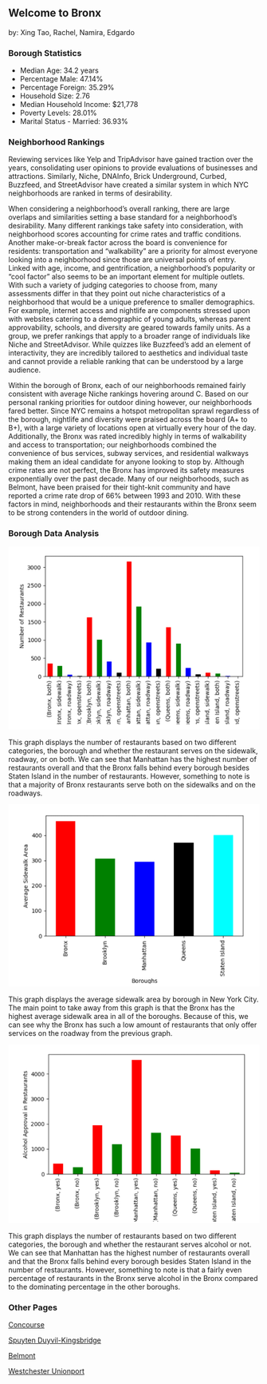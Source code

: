 ## Welcome to Bronx
by: Xing Tao, Rachel, Namira, Edgardo

### Borough Statistics

- Median Age: 34.2 years
- Percentage Male: 47.14%
- Percentage Foreign: 35.29%
- Household Size: 2.76
- Median Household Income: $21,778
- Poverty Levels: 28.01%
- Marital Status - Married: 36.93%

### Neighborhood Rankings

  Reviewing services like Yelp and TripAdvisor have gained traction over the years, consolidating user opinions to provide evaluations of businesses and attractions. Similarly, Niche, DNAInfo, Brick Underground, Curbed, Buzzfeed, and StreetAdvisor have created a similar system in which NYC neighborhoods are ranked in terms of desirability.
  
  When considering a neighborhood’s overall ranking, there are large overlaps and similarities setting a base standard for a neighborhood’s desirability. Many different rankings take safety into consideration, with neighborhood scores accounting for crime rates and traffic conditions. Another make-or-break factor across the board is convenience for residents: transportation and  “walkability” are a priority for almost everyone looking into a neighborhood since those are universal points of entry. Linked with age, income, and gentrification, a neighborhood’s popularity or “cool factor” also seems to be an important element for multiple outlets. With such a variety of judging categories to choose from, many assessments differ in that they point out niche characteristics of a neighborhood that would be a unique preference to smaller demographics. For example, internet access and nightlife are components stressed upon with websites catering to a demographic of young adults, whereas parent approvability, schools, and diversity are geared towards family units. As a group, we prefer rankings that apply to a broader range of individuals like Niche and StreetAdvisor. While quizzes like Buzzfeed’s add an element of interactivity, they are incredibly tailored to aesthetics and individual taste and cannot provide a reliable ranking that can be understood by a large audience. 
  
  Within the borough of Bronx, each of our neighborhoods remained fairly consistent with average Niche rankings hovering around C. Based on our personal ranking priorities for outdoor dining however, our neighborhoods fared better. Since NYC remains a hotspot metropolitan sprawl regardless of the borough, nightlife and diversity were praised across the board (A+ to B+), with a large variety of locations open at virtually every hour of the day. Additionally, the Bronx was rated incredibly highly in terms of walkability and access to transportation; our neighborhoods combined the convenience of bus services, subway services, and residential walkways making them an ideal candidate for anyone looking to stop by. Although crime rates are not perfect, the Bronx has improved its safety measures exponentially over the past decade. Many of our neighborhoods, such as Belmont, have been praised for their tight-knit community and have reported a crime rate drop of 66% between 1993 and 2010. With these factors in mind, neighborhoods and their restaurants within the Bronx seem to be strong contenders in the world of outdoor dining.

### Borough Data Analysis

![Graph1](/Graph1.PNG)

This graph displays the number of restaurants based on two different categories, the borough and whether the restaurant serves on the sidewalk, roadway, or on both. We can see that Manhattan has the highest number of restaurants overall and that the Bronx falls behind every borough besides Staten Island in the number of restaurants. However, something to note is that a majority of Bronx restaurants serve both on the sidewalks and on the roadways.

![Graph2](/Graph2.PNG)

This graph displays the average sidewalk area by borough in New York City. The main point to take away from this graph is that the Bronx has the highest average sidewalk area in all of the boroughs. Because of this, we can see why the Bronx has such a low amount of restaurants that only offer services on the roadway from the previous graph.

![Graph3](/Graph3.PNG)

This graph displays the number of restaurants based on two different categories, the borough and whether the restaurant serves alcohol or not. We can see that Manhattan has the highest number of restaurants overall and that the Bronx falls behind every borough besides Staten Island in the number of restaurants. However, something to note is that a fairly even percentage of restaurants in the Bronx serve alcohol in the Bronx compared to the dominating percentage in the other boroughs.

### Other Pages
[Concourse](https://xshi0603.github.io/concourse-webpage/)

[Spuyten Duyvil-Kingsbridge](https://edgardopleytez.github.io/SputyenDuyvil-Kingsbridge/)

[Belmont](https://namiraz.github.io/bronx)

[Westchester Unionport](https://rach-zhang.github.io/open-streets-westchester-unionport/)

